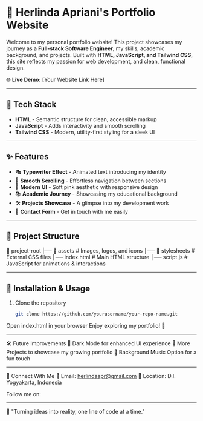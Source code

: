 # 🌸 Herlinda Apriani's Portfolio Website

Welcome to my personal portfolio website! This project showcases my journey as a **Full-stack Software Engineer**, my skills, academic background, and projects. Built with **HTML, JavaScript, and Tailwind CSS**, this site reflects my passion for web development, and clean, functional design.  

🌐 **Live Demo:** [Your Website Link Here]  

---

## 🎨 Tech Stack

- **HTML** - Semantic structure for clean, accessible markup  
- **JavaScript** - Adds interactivity and smooth scrolling  
- **Tailwind CSS** - Modern, utility-first styling for a sleek UI  

---

## ✨ Features

- 🎭 **Typewriter Effect** - Animated text introducing my identity  
- 🌊 **Smooth Scrolling** - Effortless navigation between sections  
- 🎨 **Modern UI** - Soft pink aesthetic with responsive design  
- 📚 **Academic Journey** - Showcasing my educational background  
- 🛠️ **Projects Showcase** - A glimpse into my development work  
- 📩 **Contact Form** - Get in touch with me easily  

---

## 📂 Project Structure

📂 project-root
|── 📁 assets # Images, logos, and icons
│── 📁 stylesheets # External CSS files
│── index.html # Main HTML structure
│── script.js # JavaScript for animations & interactions


---

## 🚀 Installation & Usage

1. Clone the repository  
   ```bash
   git clone https://github.com/yourusername/your-repo-name.git
Open index.html in your browser
Enjoy exploring my portfolio! 🎉

---

🛠 Future Improvements
🌙 Dark Mode for enhanced UI experience
🔗 More Projects to showcase my growing portfolio
🎵 Background Music Option for a fun touch

---

🤝 Connect With Me
📧 Email: herlindaapr@gmail.com
📍 Location: D.I. Yogyakarta, Indonesia

Follow me on:

---

🌟 "Turning ideas into reality, one line of code at a time."
